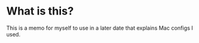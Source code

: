 # What is this?

This is a memo for myself to use in a later date that explains Mac configs I used.

